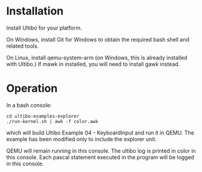 Installation
============
Install Ultibo for your platform.

On Windows, install Git for Windows to obtain the required bash shell and related tools.

On Linux, install qemu-system-arm (on Windows, this is already installed with Ultibo.) If mawk in installed, you will need to install gawk instead.

Operation
=========

In a bash console:

    cd ultibo-examples-explorer
    ./run-kernel.sh | awk -f color.awk

which will build Ultibo Example 04 - KeyboardInput and run it in QEMU. The example has been modified only to include the explorer unit.

QEMU will remain running in this console. The ultibo log is printed in color in this console. Each pascal statement executed in the program will be logged in this console.
